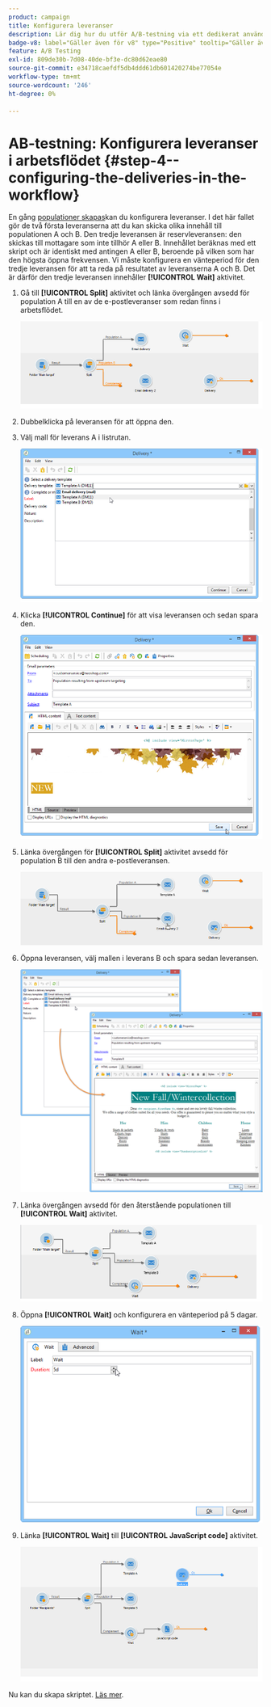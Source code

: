 ```yaml
---
product: campaign
title: Konfigurera leveranser
description: Lär dig hur du utför A/B-testning via ett dedikerat användningsfall
badge-v8: label="Gäller även för v8" type="Positive" tooltip="Gäller även Campaign v8"
feature: A/B Testing
exl-id: 809de30b-7d08-40de-bf3e-dc80d62eae80
source-git-commit: e34718caefdf5db4ddd61db601420274be77054e
workflow-type: tm+mt
source-wordcount: '246'
ht-degree: 0%

---
```


# AB-testning: Konfigurera leveranser i arbetsflödet {#step-4--configuring-the-deliveries-in-the-workflow}

En gång [populationer skapas](a-b-testing-uc-population-samples.md)kan du konfigurera leveranser. I det här fallet gör de två första leveranserna att du kan skicka olika innehåll till populationen A och B. Den tredje leveransen är reservleveransen: den skickas till mottagare som inte tillhör A eller B. Innehållet beräknas med ett skript och är identiskt med antingen A eller B, beroende på vilken som har den högsta öppna frekvensen. Vi måste konfigurera en vänteperiod för den tredje leveransen för att ta reda på resultatet av leveranserna A och B. Det är därför den tredje leveransen innehåller **[!UICONTROL Wait]** aktivitet.

1. Gå till **[!UICONTROL Split]** aktivitet och länka övergången avsedd för population A till en av de e-postleveranser som redan finns i arbetsflödet.

   ![](assets/use_case_abtesting_createdeliveries_001.png)

1. Dubbelklicka på leveransen för att öppna den.
1. Välj mall för leverans A i listrutan.

   ![](assets/use_case_abtesting_createdeliveries_003.png)

1. Klicka **[!UICONTROL Continue]** för att visa leveransen och sedan spara den.

   ![](assets/use_case_abtesting_createdeliveries_002.png)

1. Länka övergången för **[!UICONTROL Split]** aktivitet avsedd för population B till den andra e-postleveransen.

   ![](assets/use_case_abtesting_createdeliveries_004.png)

1. Öppna leveransen, välj mallen i leverans B och spara sedan leveransen.

   ![](assets/use_case_abtesting_createdeliveries_005.png)

1. Länka övergången avsedd för den återstående populationen till **[!UICONTROL Wait]** aktivitet.

   ![](assets/use_case_abtesting_createdeliveries_006.png)

1. Öppna **[!UICONTROL Wait]** och konfigurera en vänteperiod på 5 dagar.

   ![](assets/use_case_abtesting_createdeliveries_007.png)

1. Länka **[!UICONTROL Wait]** till **[!UICONTROL JavaScript code]** aktivitet.

   ![](assets/use_case_abtesting_createdeliveries_008.png)

Nu kan du skapa skriptet. [Läs mer](a-b-testing-uc-script.md).
